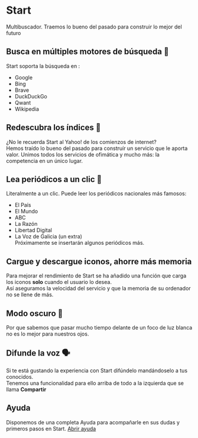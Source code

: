 # Start
Multibuscador. Traemos lo bueno del pasado para construir lo mejor del futuro  

## Busca en múltiples motores de búsqueda  🔎
Start soporta la búsqueda en :
- Google
- Bing
- Brave
- DuckDuckGo
- Qwant
- Wikipedia

## Redescubra los índices 📒
¿No le recuerda Start al Yahoo! de los comienzos de internet?  
Hemos traído lo bueno del pasado para construír un servicio que le aporta valor.
Unimos todos los servicios de ofimática y mucho más: la competencia en un único lugar.

## Lea periódicos a un clic 📰
Literalmente a un clic. Puede leer los periódicos nacionales más famosos:
- El País
- El Mundo
- ABC
- La Razón
- Libertad Digital
- La Voz de Galicia (un extra)  
Próximamente se insertarán algunos periódicos más.

## Cargue y descargue iconos, ahorre más memoria
Para mejorar el rendimiento de Start se ha añadido una función que carga los iconos **solo** cuando el usuario lo desea.  
Así aseguramos la velocidad del servicio y que la memoria de su ordenador no se llene de más.

## Modo oscuro 🌙
Por que sabemos que pasar mucho tiempo delante de un foco de luz blanca no es lo mejor para nuestros ojos.

## Difunde la voz 🗣️
Si te está gustando la experiencia con Start difúndelo mandándoselo a tus conocidos.  
Tenemos una funcionalidad para ello arriba de todo a la izquierda que se llama **Compartir**

## Ayuda
Disponemos de una completa Ayuda para acompañarle en sus dudas y primeros pasos en Start. [Abrir ayuda](/ayuda.html)
